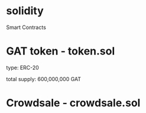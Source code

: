 # solidity
Smart Contracts
# GAT token - token.sol
type: ERC-20

total supply: 600,000,000 GAT
# Crowdsale - crowdsale.sol
